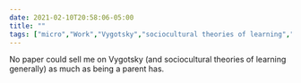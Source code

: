 ```yaml
---
date: 2021-02-10T20:58:06-05:00
title: ""
tags: ["micro","Work","Vygotsky","sociocultural theories of learning","parenting"]
---
```

No paper could sell me on Vygotsky (and sociocultural theories of learning generally) as much as being a parent has.
